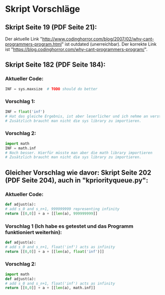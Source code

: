 # Skript Vorschläge

## Skript Seite 19 (PDF Seite 21):
Der aktuelle Link "http://www.codinghorror.com/blog/2007/02/why-cant-programmers-program.html" ist outdated (unerreichbar).
Der korrekte Link ist "https://blog.codinghorror.com/why-cant-programmers-program/".


## Skript Seite 182 (PDF Seite 184):
###	Aktueller Code:
```Python
INF = sys.maxsize  # TODO should do better
```
###	Vorschlag 1:
```Python
INF = float('inf')  
# Hat das gleiche Ergebnis, ist aber leserlicher und ich nehme an verständlicher.
# Zusätzlich braucht man nicht die sys library zu importieren.
```

###	Vorschlag 2:
```Python
import math
INF = math.inf  
# Noch besser. Hierfür müsste man aber die math library importieren
# Zusätzlich braucht man nicht die sys library zu importieren.
```

## Gleicher Vorschlag wie davor: Skript Seite 202 (PDF Seite 204), auch in "kpriorityqueue.py":

###	Aktueller Code:
```Python
def adjust(a):
# add s_0 and s_n+1, 999999999 representing infinity
return [[0,0]] + a + [[len(a), 999999999]]
```
###	Vorschlag 1 (Ich habe es getestet und das Programm funktioniert weiterhin):
```Python
def adjust(a):
# add s_0 and s_n+1, float('inf') acts as infinity
return [[0,0]] + a + [[len(a), float('inf')]]
```

###	Vorschlag 2:
```Python
import math
def adjust(a):
# add s_0 and s_n+1, float('inf') acts as infinity
return [[0,0]] + a + [[len(a), math.inf]]
```
